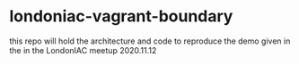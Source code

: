 # londoniac-vagrant-boundary
this repo will hold the architecture and code to reproduce the demo given in the in the LondonIAC meetup 2020.11.12
